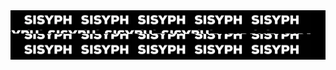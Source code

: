 <div style="width: 100%; background-color: black;">
  <img width="480" height="76" src="https://github.com/tit-alex/tit-alex/blob/main/assets/giphygif.gif">
</div>